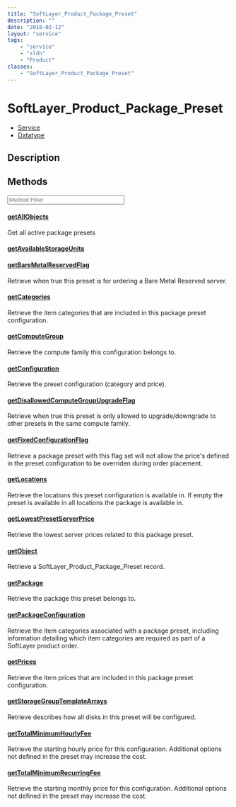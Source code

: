 ```yaml
---
title: "SoftLayer_Product_Package_Preset"
description: ""
date: "2018-02-12"
layout: "service"
tags:
    - "service"
    - "sldn"
    - "Product"
classes:
    - "SoftLayer_Product_Package_Preset"
---
```

# SoftLayer_Product_Package_Preset
<div id='service-datatype'>
    <ul id='sldn-reference-tabs'>
    <li id='service'> <a href='/reference/services/SoftLayer_Product_Package_Preset' >Service</a></li>    <li id='datatype'> <a href='/reference/datatypes/SoftLayer_Product_Package_Preset' >Datatype</a></li>
    </ul>
</div>

## Description






        
<div id="properties" class="content service-content">

## Methods

<div class="view-filters">
    <div class="clearfix">
        <div class="search-input-box">
            <input placeholder="Method Filter" onkeyup="titleSearch(inputId='edit-combine', divId='method-div', elementClass='method-row')" 
                type="text" id="edit-combine" value="" size="30" maxlength="128" class="form-text">
        </div>
    </div>
</div>

<div id="method-div">

<div class="method-row">

#### [getAllObjects](/reference/services/SoftLayer_Product_Package_Preset/getAllObjects)
Get all active package presets

</div>

<div class="method-row">

#### [getAvailableStorageUnits](/reference/services/SoftLayer_Product_Package_Preset/getAvailableStorageUnits)


</div>

<div class="method-row">

#### [getBareMetalReservedFlag](/reference/services/SoftLayer_Product_Package_Preset/getBareMetalReservedFlag)
Retrieve when true this preset is for ordering a Bare Metal Reserved server.

</div>

<div class="method-row">

#### [getCategories](/reference/services/SoftLayer_Product_Package_Preset/getCategories)
Retrieve the item categories that are included in this package preset configuration.

</div>

<div class="method-row">

#### [getComputeGroup](/reference/services/SoftLayer_Product_Package_Preset/getComputeGroup)
Retrieve the compute family this configuration belongs to.

</div>

<div class="method-row">

#### [getConfiguration](/reference/services/SoftLayer_Product_Package_Preset/getConfiguration)
Retrieve the preset configuration (category and price).

</div>

<div class="method-row">

#### [getDisallowedComputeGroupUpgradeFlag](/reference/services/SoftLayer_Product_Package_Preset/getDisallowedComputeGroupUpgradeFlag)
Retrieve when true this preset is only allowed to upgrade/downgrade to other presets in the same compute family.

</div>

<div class="method-row">

#### [getFixedConfigurationFlag](/reference/services/SoftLayer_Product_Package_Preset/getFixedConfigurationFlag)
Retrieve a package preset with this flag set will not allow the price's defined in the preset configuration to be overriden during order placement.

</div>

<div class="method-row">

#### [getLocations](/reference/services/SoftLayer_Product_Package_Preset/getLocations)
Retrieve the locations this preset configuration is available in. If empty the preset is available in all locations the package is available in.

</div>

<div class="method-row">

#### [getLowestPresetServerPrice](/reference/services/SoftLayer_Product_Package_Preset/getLowestPresetServerPrice)
Retrieve the lowest server prices related to this package preset.

</div>

<div class="method-row">

#### [getObject](/reference/services/SoftLayer_Product_Package_Preset/getObject)
Retrieve a SoftLayer_Product_Package_Preset record.

</div>

<div class="method-row">

#### [getPackage](/reference/services/SoftLayer_Product_Package_Preset/getPackage)
Retrieve the package this preset belongs to.

</div>

<div class="method-row">

#### [getPackageConfiguration](/reference/services/SoftLayer_Product_Package_Preset/getPackageConfiguration)
Retrieve the item categories associated with a package preset, including information detailing which item categories are required as part of a SoftLayer product order.

</div>

<div class="method-row">

#### [getPrices](/reference/services/SoftLayer_Product_Package_Preset/getPrices)
Retrieve the item prices that are included in this package preset configuration.

</div>

<div class="method-row">

#### [getStorageGroupTemplateArrays](/reference/services/SoftLayer_Product_Package_Preset/getStorageGroupTemplateArrays)
Retrieve describes how all disks in this preset will be configured.

</div>

<div class="method-row">

#### [getTotalMinimumHourlyFee](/reference/services/SoftLayer_Product_Package_Preset/getTotalMinimumHourlyFee)
Retrieve the starting hourly price for this configuration. Additional options not defined in the preset may increase the cost.

</div>

<div class="method-row">

#### [getTotalMinimumRecurringFee](/reference/services/SoftLayer_Product_Package_Preset/getTotalMinimumRecurringFee)
Retrieve the starting monthly price for this configuration. Additional options not defined in the preset may increase the cost.

</div>
</div>

</div>

